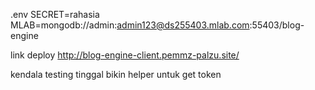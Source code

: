 .env
SECRET=rahasia
MLAB=mongodb://admin:admin123@ds255403.mlab.com:55403/blog-engine

link deploy
http://blog-engine-client.pemmz-palzu.site/

kendala
testing tinggal bikin helper untuk get token